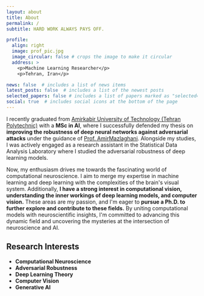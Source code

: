 ```yaml
---
layout: about
title: About
permalink: /
subtitle: HARD WORK ALWAYS PAYS OFF.

profile:
  align: right
  image: prof_pic.jpg
  image_circular: false # crops the image to make it circular
  address: >
    <p>Machine Learning Researcher</p>
    <p>Tehran, Iran</p>

news: false  # includes a list of news items
latest_posts: false  # includes a list of the newest posts
selected_papers: false # includes a list of papers marked as "selected={true}"
social: true  # includes social icons at the bottom of the page
---
```

I recently graduated from [Amirkabir University of Technology (Tehran Polytechnic)](https://aut.ac.ir/en) with a **MSc in AI**, where I successfully defended my thesis on **improving the robustness of deep neural networks against adversarial attacks** under the guidance of [Prof. AmirMazlaghani](https://scholar.google.com/citations?user=gxbTUfEAAAAJ&hl=en&oi=ao). Alongside my studies, I was actively engaged as a research assistant in the Statistical Data Analysis Laboratory where I studied the adversarial robustness of deep learning models.

Now, my enthusiasm drives me towards the fascinating world of computational neuroscience. I aim to merge my expertise in machine learning and deep learning with the complexities of the brain's visual system. Additionally, **I have a strong interest in computational vision, understanding the inner workings of deep learning models, and computer vision.** These areas are my passion, and I'm eager to **pursue a Ph.D. to further explore and contribute to these fields.** By uniting computational models with neuroscientific insights, I'm committed to advancing this dynamic field and uncovering the mysteries at the intersection of neuroscience and AI.

Research Interests
-------------------
* **Computational Neuroscience**
* **Adversarial Robustness**
* **Deep Learning Theory**
* **Computer Vision**
* **Generative AI**

  




